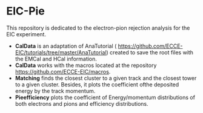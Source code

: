 # EIC-Pie
This repository is dedicated to the electron-pion rejection analysis for the EIC experiment.


- **CalData** is an adaptation of AnaTutorial ( https://github.com/ECCE-EIC/tutorials/tree/master/AnaTutorial) created to save the root       files with the EMCal and HCal information.
- **CalData** works with the macros located at the repository https://github.com/ECCE-EIC/macros.
- **Matching** finds the closest cluster to a given track and the closest tower to a given cluster. Besides, it plots the coefficient  ofthe deposited energy by the track momentum.
- **Pieefficiency** plots the coefficient of Energy/momentum distributions of both electrons and pions and efficiency distributions.
